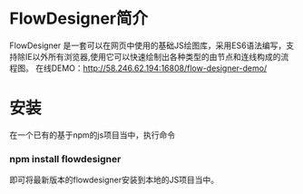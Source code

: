 # FlowDesigner简介
FlowDesigner 是一套可以在网页中使用的基础JS绘图库，采用ES6语法编写，支持除IE以外所有浏览器,使用它可以快速绘制出各种类型的由节点和连线构成的流程图。
在线DEMO：http://58.246.62.194:16808/flow-designer-demo/
#  安装
在一个已有的基于npm的js项目当中，执行命令
### npm install flowdesigner
即可将最新版本的flowdesigner安装到本地的JS项目当中。

